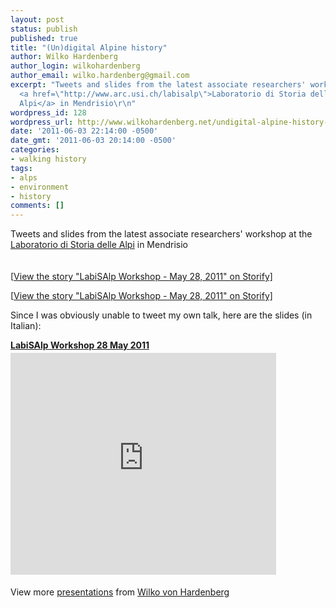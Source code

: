 ```yaml
---
layout: post
status: publish
published: true
title: "(Un)digital Alpine history"
author: Wilko Hardenberg
author_login: wilkohardenberg
author_email: wilko.hardenberg@gmail.com
excerpt: "Tweets and slides from the latest associate researchers' workshop at the
  <a href=\"http://www.arc.usi.ch/labisalp\">Laboratorio di Storia delle
  Alpi</a> in Mendrisio\r\n"
wordpress_id: 128
wordpress_url: http://www.wilkohardenberg.net/undigital-alpine-history-tweets-slides/
date: '2011-06-03 22:14:00 -0500'
date_gmt: '2011-06-03 20:14:00 -0500'
categories:
- walking history
tags:
- alps
- environment
- history
comments: []
---
```

<p>Tweets and slides from the latest associate researchers' workshop at the <a href="http://www.arc.usi.ch/labisalp">Laboratorio di Storia delle Alpi</a> in Mendrisio<br />
<a id="more"></a><a id="more-128"></a><br />
<script src="http://storify.com/wilkohardenberg/labisalp-may-28-2011.js"></script><br />
<noscript>[<a href="http://storify.com/wilkohardenberg/labisalp-may-28-2011" target="blank">View the story "LabiSAlp Workshop - May 28, 2011" on Storify]</a></noscript></p>
<p>[<a href="http://storify.com/wilkohardenberg/labisalp-may-28-2011" target="blank">View the story "LabiSAlp Workshop - May 28, 2011" on Storify]</a></p>
<p>Since I was obviously unable to tweet my own talk, here are the slides (in Italian):</p>
<div><strong style="display: block; margin: 12px 0 4px;"><a title="LabiSAlp Workshop 28 May 2011" href="http://www.slideshare.net/wilkohardenberg/labisalp-workshop-28-may-2011">LabiSAlp Workshop 28 May 2011</a></strong> <iframe src="http://www.slideshare.net/slideshow/embed_code/8200855" frameborder="0" marginwidth="0" marginheight="0" scrolling="no" width="425" height="355"></iframe></p>
<div style="padding: 5px 0 12px;">View more <a href="http://www.slideshare.net/">presentations</a> from <a href="http://www.slideshare.net/wilkohardenberg">Wilko von Hardenberg</a></div><br />
</div>
